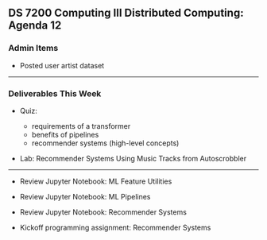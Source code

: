 ## DS 7200 Computing III Distributed Computing: Agenda 12

### Admin Items

- Posted user artist dataset

---

### Deliverables This Week

- Quiz: 
  - requirements of a transformer
  - benefits of pipelines
  - recommender systems (high-level concepts)

- Lab: Recommender Systems Using Music Tracks from Autoscrobbler


---

- Review Jupyter Notebook: ML Feature Utilities

- Review Jupyter Notebook: ML Pipelines

- Review Jupyter Notebook: Recommender Systems

- Kickoff programming assignment: Recommender Systems

